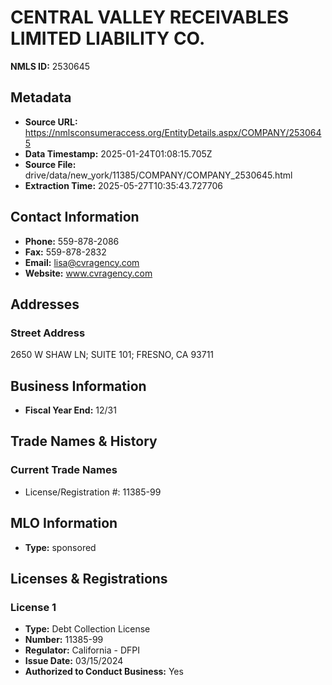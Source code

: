 # CENTRAL VALLEY RECEIVABLES LIMITED LIABILITY CO.

**NMLS ID:** 2530645

## Metadata
- **Source URL:** https://nmlsconsumeraccess.org/EntityDetails.aspx/COMPANY/2530645
- **Data Timestamp:** 2025-01-24T01:08:15.705Z
- **Source File:** drive/data/new_york/11385/COMPANY/COMPANY_2530645.html
- **Extraction Time:** 2025-05-27T10:35:43.727706

## Contact Information
- **Phone:** 559-878-2086
- **Fax:** 559-878-2832
- **Email:** lisa@cvragency.com
- **Website:** www.cvragency.com

## Addresses
### Street Address
2650 W SHAW LN; SUITE 101; FRESNO, CA 93711

## Business Information
- **Fiscal Year End:** 12/31

## Trade Names & History
### Current Trade Names
- License/Registration #: 11385-99

## MLO Information
- **Type:** sponsored

## Licenses & Registrations

### License 1
- **Type:** Debt Collection License
- **Number:** 11385-99
- **Regulator:** California - DFPI
- **Issue Date:** 03/15/2024
- **Authorized to Conduct Business:** Yes
